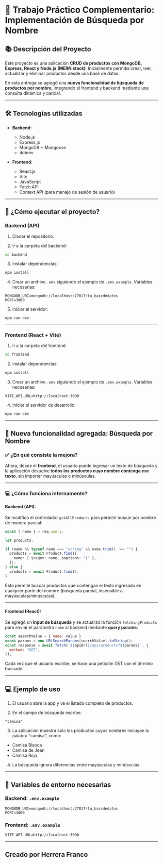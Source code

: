 # 🧪 Trabajo Práctico Complementario: Implementación de Búsqueda por Nombre

## 📚 Descripción del Proyecto

Este proyecto es una aplicación **CRUD de productos con MongoDB, Express, React y Node.js (MERN stack)**. Inicialmente permitía crear, leer, actualizar y eliminar productos desde una base de datos.

En esta entrega se agregó una **nueva funcionalidad de búsqueda de productos por nombre**, integrando el frontend y backend mediante una consulta dinámica y parcial.

---

## 🛠️ Tecnologías utilizadas

- **Backend:**

  - Node.js
  - Express.js
  - MongoDB + Mongoose
  - dotenv

- **Frontend:**

  - React.js
  - Vite
  - JavaScript
  - Fetch API
  - Context API (para manejo de sesión de usuario)

---

## 🚀 ¿Cómo ejecutar el proyecto?

### Backend (API)

1. Clonar el repositorio.

2. Ir a la carpeta del backend:

```bash
cd backend
```

3. Instalar dependencias:

```bash
npm install
```

4. Crear un archivo `.env` siguiendo el ejemplo de `.env.example`. Variables necesarias:

```
MONGODB_URI=mongodb://localhost:27017/tu_basededatos
PORT=3000
```

5. Iniciar el servidor:

```bash
npm run dev
```

---

### Frontend (React + Vite)

1. Ir a la carpeta del frontend:

```bash
cd frontend
```

2. Instalar dependencias:

```bash
npm install
```

3. Crear un archivo `.env` siguiendo el ejemplo de `.env.example`. Variables necesarias:

```
VITE_API_URL=http://localhost:3000
```

4. Iniciar el servidor de desarrollo:

```bash
npm run dev
```

---

## 🌟 Nueva funcionalidad agregada: Búsqueda por Nombre

### ✅ ¿En qué consiste la mejora?

Ahora, desde el **frontend**, el usuario puede ingresar un texto de búsqueda y la aplicación devuelve **todos los productos cuyo nombre contenga ese texto**, sin importar mayúsculas o minúsculas.

---

### 💻 ¿Cómo funciona internamente?

#### Backend (API):

Se modificó el controlador `getAllProducts` para permitir buscar por nombre de manera parcial:

```typescript
const { name } = req.query;

let products;

if (name && typeof name === "string" && name.trim() !== "") {
  products = await Product.find({
    name: { $regex: name, $options: "i" },
  });
} else {
  products = await Product.find();
}
```

Esto permite buscar productos que contengan el texto ingresado en cualquier parte del nombre (búsqueda parcial, insensible a mayúsculas/minúsculas).

---

#### Frontend (React):

Se agregó un **input de búsqueda** y se actualizó la función `fetchingProducts` para enviar el parámetro `name` al backend mediante **query params**:

```javascript
const searchValue = { name: value }
const params = new URLSearchParams(searchValue).toString();
const response = await fetch(`${apiUrl}/api/products?${params}`, {
  method: "GET",
});
```

Cada vez que el usuario escribe, se hace una petición GET con el término buscado.

---

## 💻 Ejemplo de uso

1. El usuario abre la app y ve el listado completo de productos.

2. En el campo de búsqueda escribe:

```
"camisa"
```

3. La aplicación muestra solo los productos cuyos nombres incluyan la palabra "camisa", como:

- Camisa Blanca
- Camisa de Jean
- Camisa Roja

4. La búsqueda ignora diferencias entre mayúsculas y minúsculas.

---

## 🔐 Variables de entorno necesarias

### Backend: `.env.example`

```
MONGODB_URI=mongodb://localhost:27017/tu_basededatos
PORT=3000
```

### Frontend: `.env.example`

```
VITE_API_URL=http://localhost:3000
```

---

## Creado por Herrera Franco
